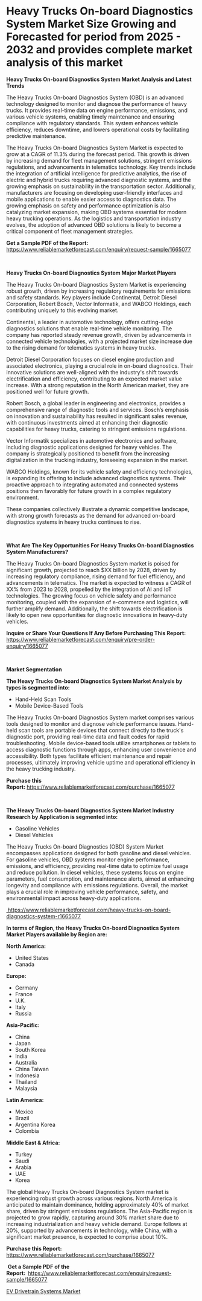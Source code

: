 <p><h1>Heavy Trucks On-board Diagnostics System Market Size Growing and Forecasted for period from 2025 - 2032 and provides complete market analysis of this market</h1></p><p><strong>Heavy Trucks On-board Diagnostics System Market Analysis and Latest Trends</strong></p>
<p><p>The Heavy Trucks On-board Diagnostics System (OBD) is an advanced technology designed to monitor and diagnose the performance of heavy trucks. It provides real-time data on engine performance, emissions, and various vehicle systems, enabling timely maintenance and ensuring compliance with regulatory standards. This system enhances vehicle efficiency, reduces downtime, and lowers operational costs by facilitating predictive maintenance.</p><p>The Heavy Trucks On-board Diagnostics System Market is expected to grow at a CAGR of 11.3% during the forecast period. This growth is driven by increasing demand for fleet management solutions, stringent emissions regulations, and advancements in telematics technology. Key trends include the integration of artificial intelligence for predictive analytics, the rise of electric and hybrid trucks requiring advanced diagnostic systems, and the growing emphasis on sustainability in the transportation sector. Additionally, manufacturers are focusing on developing user-friendly interfaces and mobile applications to enable easier access to diagnostics data. The growing emphasis on safety and performance optimization is also catalyzing market expansion, making OBD systems essential for modern heavy trucking operations. As the logistics and transportation industry evolves, the adoption of advanced OBD solutions is likely to become a critical component of fleet management strategies.</p></p>
<p><strong>Get a Sample PDF of the Report:&nbsp;</strong> <a href="https://www.reliablemarketforecast.com/enquiry/request-sample/1665077?utm_campaign=3197&utm_medium=2&utm_source=Github&utm_content=ia&utm_term=30032025&utm_id=heavy-trucks-on-board-diagnostics-system">https://www.reliablemarketforecast.com/enquiry/request-sample/1665077</a></p>
<p>&nbsp;</p>
<p><strong>Heavy Trucks On-board Diagnostics System Major Market Players</strong></p>
<p><p>The Heavy Trucks On-board Diagnostics System Market is experiencing robust growth, driven by increasing regulatory requirements for emissions and safety standards. Key players include Continental, Detroit Diesel Corporation, Robert Bosch, Vector Informatik, and WABCO Holdings, each contributing uniquely to this evolving market.</p><p>Continental, a leader in automotive technology, offers cutting-edge diagnostics solutions that enable real-time vehicle monitoring. The company has reported steady revenue growth, driven by advancements in connected vehicle technologies, with a projected market size increase due to the rising demand for telematics systems in heavy trucks. </p><p>Detroit Diesel Corporation focuses on diesel engine production and associated electronics, playing a crucial role in on-board diagnostics. Their innovative solutions are well-aligned with the industry's shift towards electrification and efficiency, contributing to an expected market value increase. With a strong reputation in the North American market, they are positioned well for future growth.</p><p>Robert Bosch, a global leader in engineering and electronics, provides a comprehensive range of diagnostic tools and services. Bosch’s emphasis on innovation and sustainability has resulted in significant sales revenue, with continuous investments aimed at enhancing their diagnostic capabilities for heavy trucks, catering to stringent emissions regulations.</p><p>Vector Informatik specializes in automotive electronics and software, including diagnostic applications designed for heavy vehicles. The company is strategically positioned to benefit from the increasing digitalization in the trucking industry, foreseeing expansion in the market.</p><p>WABCO Holdings, known for its vehicle safety and efficiency technologies, is expanding its offering to include advanced diagnostics systems. Their proactive approach to integrating automated and connected systems positions them favorably for future growth in a complex regulatory environment.</p><p>These companies collectively illustrate a dynamic competitive landscape, with strong growth forecasts as the demand for advanced on-board diagnostics systems in heavy trucks continues to rise.</p></p>
<p>&nbsp;</p>
<p><strong>What Are The Key Opportunities For Heavy Trucks On-board Diagnostics System Manufacturers?</strong></p>
<p><p>The Heavy Trucks On-board Diagnostics System market is poised for significant growth, projected to reach $XX billion by 2028, driven by increasing regulatory compliance, rising demand for fuel efficiency, and advancements in telematics. The market is expected to witness a CAGR of XX% from 2023 to 2028, propelled by the integration of AI and IoT technologies. The growing focus on vehicle safety and performance monitoring, coupled with the expansion of e-commerce and logistics, will further amplify demand. Additionally, the shift towards electrification is likely to open new opportunities for diagnostic innovations in heavy-duty vehicles.</p></p>
<p><strong>Inquire or Share Your Questions If Any Before Purchasing This Report:</strong> <a href="https://www.reliablemarketforecast.com/enquiry/pre-order-enquiry/1665077?utm_campaign=3197&utm_medium=2&utm_source=Github&utm_content=ia&utm_term=30032025&utm_id=heavy-trucks-on-board-diagnostics-system">https://www.reliablemarketforecast.com/enquiry/pre-order-enquiry/1665077</a></p>
<p>&nbsp;</p>
<p><strong>Market Segmentation</strong></p>
<p><strong>The Heavy Trucks On-board Diagnostics System Market Analysis by types is segmented into:</strong></p>
<p><ul><li>Hand-Held Scan Tools</li><li>Mobile Device-Based Tools</li></ul></p>
<p><p>The Heavy Trucks On-board Diagnostics System market comprises various tools designed to monitor and diagnose vehicle performance issues. Hand-held scan tools are portable devices that connect directly to the truck's diagnostic port, providing real-time data and fault codes for rapid troubleshooting. Mobile device-based tools utilize smartphones or tablets to access diagnostic functions through apps, enhancing user convenience and accessibility. Both types facilitate efficient maintenance and repair processes, ultimately improving vehicle uptime and operational efficiency in the heavy trucking industry.</p></p>
<p><strong>Purchase this Report:&nbsp;</strong><a href="https://www.reliablemarketforecast.com/purchase/1665077?utm_campaign=3197&utm_medium=2&utm_source=Github&utm_content=ia&utm_term=30032025&utm_id=heavy-trucks-on-board-diagnostics-system">https://www.reliablemarketforecast.com/purchase/1665077</a></p>
<p>&nbsp;</p>
<p><strong>The Heavy Trucks On-board Diagnostics System Market Industry Research by Application is segmented into:</strong></p>
<p><ul><li>Gasoline Vehicles</li><li>Diesel Vehicles</li></ul></p>
<p><p>The Heavy Trucks On-board Diagnostics (OBD) System Market encompasses applications designed for both gasoline and diesel vehicles. For gasoline vehicles, OBD systems monitor engine performance, emissions, and efficiency, providing real-time data to optimize fuel usage and reduce pollution. In diesel vehicles, these systems focus on engine parameters, fuel consumption, and maintenance alerts, aimed at enhancing longevity and compliance with emissions regulations. Overall, the market plays a crucial role in improving vehicle performance, safety, and environmental impact across heavy-duty applications.</p></p>
<p><a href="https://www.reliablemarketforecast.com/heavy-trucks-on-board-diagnostics-system-r1665077?utm_campaign=3197&utm_medium=2&utm_source=Github&utm_content=ia&utm_term=30032025&utm_id=heavy-trucks-on-board-diagnostics-system">&nbsp;https://www.reliablemarketforecast.com/heavy-trucks-on-board-diagnostics-system-r1665077</a></p>
<p><strong>In terms of Region, the Heavy Trucks On-board Diagnostics System Market Players available by Region are:</strong></p>
<p>
    <p> <strong> North America: </strong>
        <ul>
            <li>United States</li>
            <li>Canada</li>
        </ul>
        </p> 
    <p> <strong> Europe: </strong>
        <ul>
            <li>Germany</li>
            <li>France</li>
            <li>U.K.</li>
            <li>Italy</li>
            <li>Russia</li>
        </ul>
        </p> 
    <p> <strong> Asia-Pacific: </strong>
        <ul>
            <li>China</li>
            <li>Japan</li>
            <li>South Korea</li>
            <li>India</li>
            <li>Australia</li>
            <li>China Taiwan</li>
            <li>Indonesia</li>
            <li>Thailand</li>
            <li>Malaysia</li>
        </ul>
        </p> 
    <p> <strong> Latin America: </strong>
        <ul>
            <li>Mexico</li>
            <li>Brazil</li>
            <li>Argentina Korea</li>
            <li>Colombia</li>
        </ul>
        </p> 
    <p> <strong> Middle East & Africa: </strong>
        <ul>
            <li>Turkey</li>
            <li>Saudi</li>
            <li>Arabia</li>
            <li>UAE</li>
            <li>Korea</li>
        </ul>
    </p>
    </p>
<p><p>The global Heavy Trucks On-board Diagnostics System market is experiencing robust growth across various regions. North America is anticipated to maintain dominance, holding approximately 40% of market share, driven by stringent emissions regulations. The Asia-Pacific region is projected to grow rapidly, capturing around 30% market share due to increasing industrialization and heavy vehicle demand. Europe follows at 20%, supported by advancements in technology, while China, with a significant market presence, is expected to comprise about 10%.</p></p>
<p><strong>Purchase this Report: </strong><a href="https://www.reliablemarketforecast.com/purchase/1665077?utm_campaign=3197&utm_medium=2&utm_source=Github&utm_content=ia&utm_term=30032025&utm_id=heavy-trucks-on-board-diagnostics-system">https://www.reliablemarketforecast.com/purchase/1665077</a></p>
<p>&nbsp;<strong>Get a Sample PDF of the Report:&nbsp;&nbsp;</strong><a href="https://www.reliablemarketforecast.com/enquiry/request-sample/1665077?utm_campaign=3197&utm_medium=2&utm_source=Github&utm_content=ia&utm_term=30032025&utm_id=heavy-trucks-on-board-diagnostics-system">https://www.reliablemarketforecast.com/enquiry/request-sample/1665077</a></p>
<p><strong></strong></p>
<p><p><a href="https://github.com/samesdufloiw/Market-Research-Report-List-1/blob/main/ev-drivetrain-systems-market.md?utm_campaign=3197&utm_medium=2&utm_source=Github&utm_content=ia&utm_term=30032025&utm_id=heavy-trucks-on-board-diagnostics-system">EV Drivetrain Systems Market</a></p></p>